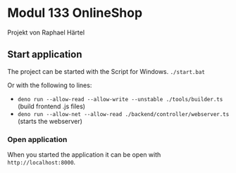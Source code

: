 # Modul 133 OnlineShop
Projekt von Raphael Härtel

## Start application
The project can be started with the Script for Windows.
`./start.bat`

Or with the following to lines:
- `deno run --allow-read --allow-write --unstable ./tools/builder.ts` (build frontend .js files)
- `deno run --allow-net --allow-read ./backend/controller/webserver.ts` (starts the webserver)

### Open application
When you started the application it can be open with `http://localhost:8000`.
